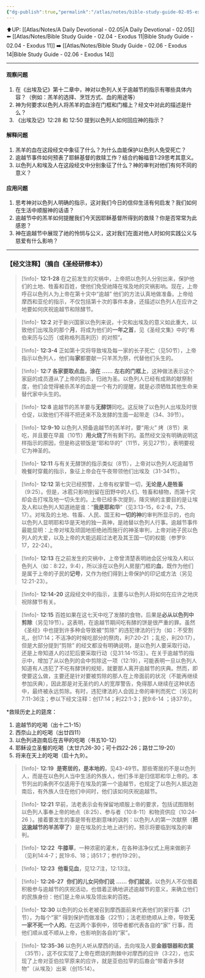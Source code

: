 ```yaml
---
{"dg-publish":true,"permalink":"/atlas/notes/bible-study-guide-02-05-exodus-12/","noteIcon":""}
---
```


⬆️UP: [[Atlas/Notes/A Daily Devotional - 02.05\|A Daily Devotional - 02.05]]
⬅️ [[Atlas/Notes/Bible Study Guide - 02.04 - Exodus 11\|Bible Study Guide - 02.04 - Exodus 11]]
➡️ [[Atlas/Notes/Bible Study Guide - 02.06 - Exodus 14\|Bible Study Guide - 02.06 - Exodus 14]] 

---
#### 观察问题 
1. 在《出埃及记》第十二章中，神对以色列人关于逾越节的指示有哪些具体内容？（例如：羔羊的选择、烹饪方式、血的用途等）  
2. 神为何要求以色列人将羔羊的血涂在门框和门楣上？经文中对此的描述是什么？  
3. 《出埃及记》12:28 和 12:50 提到以色列人如何回应神的指示？  

#### 解释问题  
1. 羔羊的血在这段经文中象征了什么？为什么血能保护以色列人免受死亡？  
2. 逾越节事件如何预表了耶稣基督的救赎工作？结合约翰福音1:29思考其意义。  
3. 以色列人和埃及人在这段经文中分别象征了什么？神的审判对他们有何不同的意义？  

#### 应用问题  
1. 思考神对以色列人明确的指示，这对我们今日的信仰生活有何启发？我们如何在生活中顺服神的话语？  
2. 逾越节中的羔羊如何提醒我们今天因耶稣基督所得到的救赎？你是否常常为此感恩？  
3. 神在逾越节中展现了祂的怜悯与公义，这对我们在面对他人时如何实践公义与慈爱有什么影响？

---
### 【经文注释】（摘自《圣经研修本》）

> [!info]- **12:1-28**
> 在之前发生的灾祸中，上帝把以色列人分别出来，保护他们的土地、牲畜和百姓，使他们免受祂降在埃及地的灾祸影响。现在，上帝呼召以色列人为上帝在第十灾中“逾越” 他们的方法认真地做准备。上帝给摩西和亚伦的指示，不仅包括第十次的事件本身，还描述以色列人在应许之地要如何庆祝逾越节和除酵节。

> [!info]- **12:2**
> 对于新兴国家以色列来说，十灾和出埃及的意义如此重大，以致他们出埃及的那个**月**，将成为他们的**一年之首**，见《圣经文集》中的“希伯来历与公历（或称格列高利历）的对照”。

> [!info]- **12:3-4**
> 正如第十灾将导致埃及每一家的长子死亡（见50节），上帝指示以色列人，他们每**家**都要献一只羊羔为祭，代替他们头生的。

> [!info]- **12:7** 
> **各家要取点血，涂在** **……** **左右的门框上**，这种做法表示这个家庭的成员遵从了上帝的指示，归祂为圣。以色列人已经有成熟的献祭制度，他们会觉得被杀羔羊的血是一个有力的提醒，就是必须牺牲其他生命来替代家中头生的。

> [!info]- **12:8**
> 逾越节的羔羊要与**无酵饼**同吃。这反映了以色列人出埃及时很仓促，以致他们不得不把还来不及发酵的生面一起带走（34、39节）。

> [!info]- **12:9-10**
> 以色列人预备逾越节的羔羊时，要“用火” 烤（8节）来吃，并且要在早晨（10节）**用火烧了**所有剩下的。虽然经文没有明确说明这样指示的原因，但是称这顿饭是“耶和华的”（11节，另见27节），表明要视它为神圣的。

> [!info]- **12:11**
> 与有关无酵饼的指示类似（8节），上帝对以色列人吃逾越节晚餐时穿戴的指示，象征上帝会在午夜带领他们出埃及（31-34节）。

> [!info]- **12:12**
> 第七灾已经预警，上帝有权掌管一切，**无论是人是牲畜**（9:25）。但是，冰雹只影响到留在田野中的人们、牲畜和植物，而第十灾却会击打埃及地一切头生的。上帝已经多次提到，降灾祸的主要目的是让埃及人和以色列人知道祂是谁：“**我是耶和华**”（见3:13-15，6:2-8，7:5、17）。对埃及的土地、牲畜、人民、国王和**一切的神**的审判所显示的，也向以色列人显明耶和华是天地的独一真神，是祂替以色列人行事。逾越节事件最能显明：上帝对埃及顽固地拒绝祂而施行的神圣审判，上帝对祂子民以色列人的大爱，以及上帝的大能远超过法老及其王国一切的权能（参罗9: 17，22-24）。

> [!info]- **12:13**
> 在之前发生的灾祸中，上帝曾清楚表明祂会区分埃及人和以色列人（如：8:22，9:4），所以涂在以色列人房屋门框的**血**，既作为他们是属于上帝的子民的**记号**，又作为他们得到上帝保护的印记或方法（另见12:21-23）。

> [!info]- **12:14-20**
> 这段经文中的指示，主要与以色列人将如何在应许之地庆祝除酵节有关。

> [!info]- **12:15**
> 百姓如果在这七天中吃了发酵的食物，后果是**必从以色列中剪除**（另见19节）。这表明，在逾越节期间吃有酵的饼是很严重的罪。虽然《圣经》中也提到许多种会导致被“剪除” 的违犯律法的行为（如：不受割礼，创17:14；不洁净的时候吃部分的祭肉，利7:20-21 ；乱伦，利20:17），但是大部分提到“剪除” 的经文都没有明确说明，是以色列人要采取行动，还是上帝知道人的过犯后要采取行动（见31:14-15注）。在关于逾越节的指示中，增加了从以色列的会中剪除这一项（12:19），可能表明一旦以色列人知道有人违犯了不吃有酵饼的规矩，就要那人离开逾越节的庆典。然而，即使要这么做，主要还是针对要被剪除的那人在上帝面前的状况（不能再继续参加庆典），因此那是对无圣约的人的宽厚警告，免得那人继续在这种状态中，最终被永远剪除。有时，违犯律法的人会因上帝的审判而死亡（另见利7:11-36注；参以下经文注释：创17:14；利22:1-3；民9:6-14 ；诗37:9）。

*救赎历史上的筵席：
1. 逾越节的吃喝（出十二1-15）
2. 西奈山上的吃喝（出廿四11）
3. 以色列进迦南后在吉甲的吃喝（书五10-12）
4. 耶稣设立圣餐的吃喝（太廿六26-30；可十四22-26；路廿二19-20）
5. 将来在天上的吃喝（启十九9）。

> [!info]- **12:19** 
> **是寄居的，是本地的**，见43-49节。那些寄居的不是以色列人，而是在以色列人当中生活的外族人，他们多半是归信耶和华上帝的。本节列出的条例不仅适用于在埃及的第一个逾越节，也规定了以色列人抵达迦南后，有外族人住在他们中间时，他们该如何庆祝逾越节。

> [!info]- **12:21**
> 早前，法老表示会有保留地顺服上帝的要求，包括试图限制以色列人事奉上帝的地点（8:25）、参与者（10:8-11）和物资供应（10:24-26 ）。接着要发生的事是带有悲剧意味的讽刺：以色列人的第一次献祭（**把这逾越节的羊羔宰了**）是在埃及的土地上进行的，预示将要临到埃及的审判。

> [!info]- **12:22** 
> **牛膝草**，一种浓密的灌木，在各种洁净仪式上用来做刷子（见利14:4-7；民19:6、18；诗51:7；参约19:29）。

> [!info]- **12:23** 
> **他看见血**，见12:7注，12:13注。

> [!info]- **12:26-27** 
> **你们的儿女问你们说** **……** **你们就说**，以色列人不仅借着积极参与逾越节的庆祝活动，也借着正确地讲述逾越节的意义，来确立他们的民族身份：他们是上帝从埃及领出来的百姓。

> [!info]- **12:30**
> 以色列的众长老被召到摩西面前来代表他们的家行事（21节），为每个“家” 得到保护而做准备（22节）；法老拒绝顺从上帝，导致**无一家不死一个人的**。在这两个事例中，领导者都代表各自的“家” 行事，而他们顺从或不顺从上帝，也影响到各自的“家”。

> [!info]- **12:35-36**
> 以色列人听从摩西的话，去向埃及人要**金器银器和衣裳**（35节），这不仅实现了上帝在燃烧的荆棘中对摩西的应许（3:22），也实现了上帝对亚伯拉罕原来的应许，就是亚伯拉罕的后裔会“带着许多财物”（从埃及）出来（创15:14）。
